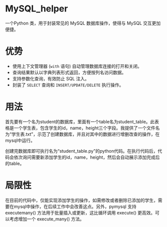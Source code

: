 # MySQL_helper
一个Python 类，用于封装常见的 MySQL 数据库操作，使得与 MySQL 交互更加便捷。

# 优势
*   使用上下文管理器 (`with` 语句) 自动管理数据库连接的打开和关闭。
*   查询结果默认以字典列表形式返回，方便按列名访问数据。
*   支持参数化查询，有效防止 SQL 注入。
*   封装了 `SELECT` 查询和 `INSERT/UPDATE/DELETE` 执行操作。

# 用法
首先要有一个名为student的数据库，里面有一个table名为student_table。此表格是一个学生表，包含学生的id，name，height三个字段。我提供了一个文件名为“学生表.txt”，示范了创建数据库，并且对其中的数据进行增删改查的操作，在mysql中运行。

创建完数据库即可执行名为“student_table.py”的python代码。在执行代码后，代码会依次询问需要新添加学生的id，name，height，然后会自动展示添加完成后的table。

# 局限性
在目前的代码中，仅能实现添加学生的操作，如需修改或者删除已添加的学生，需要在mysql中操作，在后续工作中会改善这点。另外，pymysql 支持 executemany() 方法用于批量插入或更新，这比循环调用 execute() 更高效。可以考虑增加一个 execute_many() 方法。
